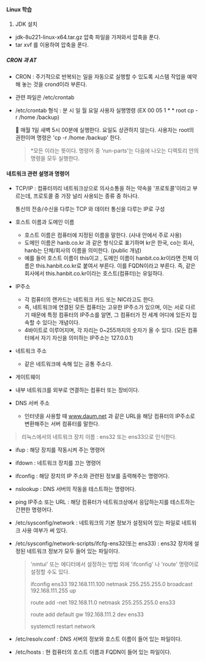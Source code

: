#### Linux 학습

1. JDK 설치 

- jdk-8u221-linux-x64.tar.gz 압축 파일을 가져와서 압축을 푼다.
- tar xvf 를 이용하여 압축을 푼다. 



##### CRON  과 AT

- CRON : 주기적으로 반복되는 일을 자동으로 실행할 수 있도록 시스템 작업을 예약해 놓는 것을 crond이라 부른다.

- 관련 파일은 /etc/crontab 

- /etc/crontab 형식 : 분 시 일 월 요일 사용자 실행명령 (EX 00 05 1 * * root cp -r /home /backup)

  :car: 매월 1일 새벽 5시 00분에 실행한다. 요일도 상관하지 않는다. 사용자는 root의 권한이며 명령은 'cp -r /home /backup' 한다.

  > *모든 이라는 뜻이다. 명령어 중 'run-parts'는 다음에 나오는 디렉토리 안의 명령을 모두 실행한다.



#### 네트워크 관련 설명과 명령어 

- TCP/IP : 컴퓨터끼리 네트워크상으로 의사소통을 하는 약속을 '프로토콜'이라고 부르는데, 프로토콜 중 가장 널리 사용되는 종류 중 하나다.

  통신의 전송/수신을 다루는 TCP 와 데이터 통신을 다루는 IP로 구성

- 호스트 이름과 도메인 이름
  - 호스트 이름은 컴퓨터에 지정된 이름을 말한다. (사내 안에서 주로 사용)
  - 도메인 이름은 hanb.co.kr 과 같은 형식으로 표기하며 kr은 한국, co는 회사, hanb는 단체/회사의 이름을 의미한다. (public 개념)
  - 예를 들어 호스트 이름이 this이고 , 도메인 이름이 hanbit.co.kr이라면 전체 이름은 this.hanbit.co.kr로 붙여서 부른다. 이를 FQDN이라고 부른다. 즉, 같은 회사에서 this.hanbit.co.kr이라는 호스트(컴퓨터)는 유일하다.

- IP주소
  - 각 컴퓨터의 랜카드는 네트워크 카드 또는 NIC라고도 한다.
  - 즉, 네트워크에 연결된 모든 컴퓨터는 고유한 IP주소가 있으며, 이는 서로 다르기 때문에 특정 컴퓨터의 IP주소를 알면, 그 컴퓨터가 전 세계 어디에 있든지 접속할 수 있다는 개념이다.
  - 4바이트로 이루어지며, 각 자리는 0~255까지의 숫자가 올 수 있다. (모든 컴퓨터에서 자기 자신을 의미하는 IP주소는 127.0.0.1)

- 네트워크 주소
  
  - 같은 네트워크에 속해 있는 공통 주소다.
- 게이트웨이
  
- 내부 네트워크를 외부로 연결하는 컴퓨터 또는 장비이다.
  
- DNS 서버 주소 
  
  - 인터넷을 사용할 때 www.daum.net 과 같은 URL을 해당 컴퓨터의 IP주소로 변환해주는 서버 컴퓨터를 말한다. 

> 리눅스에서의 네트워크 장치 이름 : ens32 또는 ens33으로 인식한다. 

- ifup : 해당 장치를 작동시켜 주는 명령어
- ifdown : 네트워크 장치를 끄는 명령어 

- ifconfig : 해당 장치의 IP 주소와 관련된 정보를 출력해주는 명령어다.
- nslookup : DNS 서버의 작동을 테스트하는 명령어다.
- ping IP주소 또는 URL : 해당 컴퓨터가 네트워크상에서 응답하는지를 테스트하는 간편한 명령어다.

- /etc/sysconfig/network : 네트워크의 기본 정보가 설정되어 있는 파일로 네트워크 사용 여부가 써 있다.

- /etc/sysconfig/network-scripts/ifcfg-ens32(또는 ens33) : ens32 장치에 설정된 네트워크 정보가 모두 들어 있는 파일이다. 

  > 'nmtui' 또는 에디터에서 설정하는 방법 외에 'ifconfig' 나 'route' 명령어로 설정할 수도 있다.
  >
  > ifconfig ens33 192.168.111.100 netmask 255.255.255.0 broadcast 192.168.111.255 up 
  >
  > route add -net 192.168.11.0 netmask 255.255.255.0 ens33
  >
  > route add default gw 192.168.111.2 dev ens33
  >
  > systemctl restart network

  

- /etc/resolv.conf : DNS 서버의 정보와 호스트 이름이 들어 있는 파일이다.

- /etc/hosts : 현 컴퓨터의 호스트 이름과 FQDN이 들어 있는 파일이다.

 